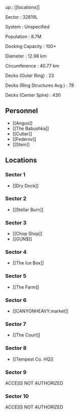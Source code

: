 ---
---
up:: [[locations]]

Sector
: 32819L

System
: Unspecified

Population
: 8.7M

Docking Capacity
: 100+

Diameter
: 12.98 km

Circumference
: 40.77 km

Decks (Outer Ring)
: 23

Decks (Ring Structures Avg.)
: 78

Decks (Center Spire)
: 430

## Personnel

- [[Angus]]
- [[The Babushka]]
- [[Cutter]]
- [[Federov]]
- [[Stein]]

## Locations

### Sector 1

- [[Dry Dock]]

### Sector 2

- [[Stellar Burn]]

### Sector 3

- [[Chop Shop]]
- [[GUN$]]

### Sector 4

- [[The Ice Box]]

### Sector 5

- [[The Farm]]

### Sector 6

- [[CANYONHEAVY.market]]

### Sector 7

- [[The Court]]

### Sector 8

- [[Tempest Co. HQ]]

### Sector 9

ACCESS NOT AUTHORIZED

### Sector 10

ACCESS NOT AUTHORIZED